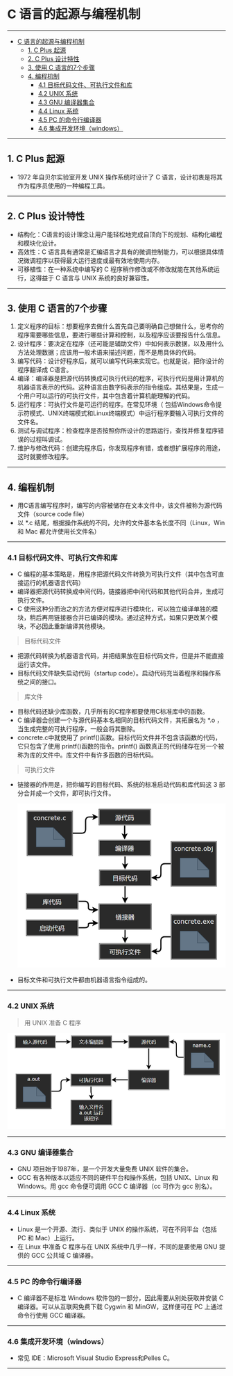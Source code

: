 # C 语言的起源与编程机制

---
- [C 语言的起源与编程机制](#c-语言的起源与编程机制)
  - [1. C Plus 起源](#1-c-plus-起源)
  - [2. C Plus 设计特性](#2-c-plus-设计特性)
  - [3. 使用 C 语言的7个步骤](#3-使用-c-语言的7个步骤)
  - [4. 编程机制](#4-编程机制)
    - [4.1 目标代码文件、可执行文件和库](#41-目标代码文件可执行文件和库)
    - [4.2 UNIX 系统](#42-unix-系统)
    - [4.3 GNU 编译器集合](#43-gnu-编译器集合)
    - [4.4 Linux 系统](#44-linux-系统)
    - [4.5 PC 的命令行编译器](#45-pc-的命令行编译器)
    - [4.6 集成开发环境（windows）](#46-集成开发环境windows)

---
## 1. C Plus 起源

- 1972 年自贝尔实验室开发 UNIX 操作系统时设计了 C 语言，设计初衷是将其作为程序员使用的一种编程工具。

---
## 2. C Plus 设计特性

- 结构化：C语言的设计理念让用户能轻松地完成自顶向下的规划、结构化编程和模块化设计。
- 高效性：C 语言具有通常是汇编语言才具有的微调控制能力，可以根据具体情况微调程序以获得最大运行速度或最有效地使用内存。
- 可移植性：在一种系统中编写的 C 程序稍作修改或不修改就能在其他系统运行，这得益于 C 语言与 UNIX 系统的良好兼容性。

---
## 3. 使用 C 语言的7个步骤

1. 定义程序的目标：想要程序去做什么首先自己要明确自己想做什么，思考你的程序需要哪些信息，要进行哪些计算和控制，以及程序应该要报告什么信息。
2. 设计程序：要决定在程序（还可能是辅助文件）中如何表示数据，以及用什么方法处理数据；应该用一般术语来描述问题，而不是用具体的代码。
3. 编写代码：设计好程序后，就可以编写代码来实现它。也就是说，把你设计的程序翻译成 C语言。
4. 编译：编译器是把源代码转换成可执行代码的程序，可执行代码是用计算机的机器语言表示的代码。这种语言由数字码表示的指令组成。其结果是，生成一个用户可以运行的可执行文件，其中包含着计算机能理解的代码。
5. 运行程序：可执行文件是可运行的程序。在常见环境（ 包括Windows命令提示符模式、UNIX终端模式和Linux终端模式）中运行程序要输入可执行文件的文件名。
6. 测试与调试程序：检查程序是否按照你所设计的思路运行，查找并修复程序错误的过程叫调试。
7. 维护与修改代码：创建完程序后，你发现程序有错，或者想扩展程序的用途，这时就要修改程序。

---
## 4. 编程机制

- 用C语言编写程序时，编写的内容被储存在文本文件中，该文件被称为源代码文件（source code file）
- 以 *.c 结尾，根据操作系统的不同，允许的文件基本名长度不同（Linux，Win 和 Mac 都允许使用长文件名）

---
### 4.1 目标代码文件、可执行文件和库

- C 编程的基本策略是，用程序把源代码文件转换为可执行文件（其中包含可直接运行的机器语言代码）
- 编译器把源代码转换成中间代码，链接器把中间代码和其他代码合并，生成可执行文件。
- C 使用这种分而治之的方法方便对程序进行模块化，可以独立编译单独的模块，稍后再用链接器合并已编译的模块。通过这种方式，如果只更改某个模块，不必因此重新编译其他模块。

> 目标代码文件

- 把源代码转换为机器语言代码，并把结果放在目标代码文件，但是并不能直接运行该文件。
- 目标代码文件缺失启动代码（startup code）。启动代码充当着程序和操作系统之间的接口。

> 库文件

- 目标代码还缺少库函数，几乎所有的C程序都要使用C标准库中的函数。
- C 编译器会创建一个与源代码基本名相同的目标代码文件，其拓展名为 *.o ，当生成完整的可执行程序，一般会将其删除。
- concrete.c中就使用了 printf()函数。目标代码文件并不包含该函数的代码，它只包含了使用 printf()函数的指令。printf() 函数真正的代码储存在另一个被称为库的文件中。库文件中有许多函数的目标代码。

> 可执行文件

- 链接器的作用是，把你编写的目标代码、系统的标准启动代码和库代码这 3 部分合并成一个文件，即可执行文件。

  ![编译器与链接器](img/编译器与链接器.png)

- 目标文件和可执行文件都由机器语言指令组成的。

---
### 4.2 UNIX 系统

> 用 UNIX 准备 C 程序

  ![UNIX准备C程序](img/用UNIX准备C程序.png)

---
### 4.3 GNU 编译器集合

- GNU 项目始于1987年，是一个开发大量免费 UNIX 软件的集合。
- GCC 有各种版本以适应不同的硬件平台和操作系统，包括 UNIX、Linux 和 Windows。用 gcc 命令便可调用 GCC C 编译器（cc 可作为 gcc 别名）。

---
### 4.4 Linux 系统

- Linux 是一个开源、流行、类似于 UNIX 的操作系统，可在不同平台（包括 PC 和 Mac）上运行。
- 在 Linux 中准备 C 程序与在 UNIX 系统中几乎一样，不同的是要使用 GNU 提供的 GCC 公共域 C 编译器。

---
### 4.5 PC 的命令行编译器

- C 编译器不是标准 Windows 软件包的一部分，因此需要从别处获取并安装 C 编译器。可以从互联网免费下载 Cygwin 和 MinGW，这样便可在 PC 上通过命令行使用 GCC 编译器。

---
### 4.6 集成开发环境（windows）

- 常见 IDE：Microsoft Visual Studio Express和Pelles C。

---